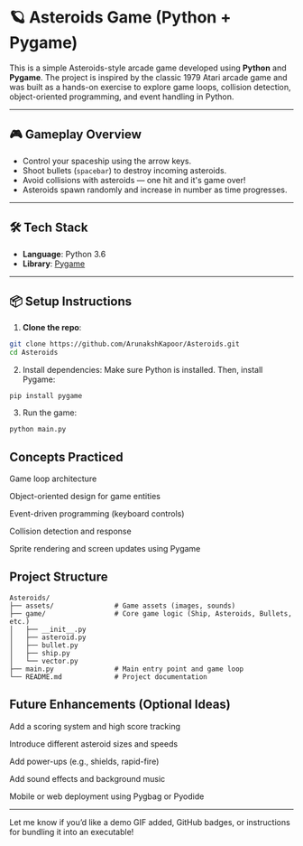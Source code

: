 # 🪐 Asteroids Game (Python + Pygame)

This is a simple Asteroids-style arcade game developed using **Python** and **Pygame**. The project is inspired by the classic 1979 Atari arcade game and was built as a hands-on exercise to explore game loops, collision detection, object-oriented programming, and event handling in Python.

---

## 🎮 Gameplay Overview

- Control your spaceship using the arrow keys.
- Shoot bullets (`spacebar`) to destroy incoming asteroids.
- Avoid collisions with asteroids — one hit and it's game over!
- Asteroids spawn randomly and increase in number as time progresses.

---

## 🛠️ Tech Stack

- **Language**: Python 3.6
- **Library**: [Pygame](https://www.pygame.org/)

---

## 📦 Setup Instructions

1. **Clone the repo**:
```bash
git clone https://github.com/ArunakshKapoor/Asteroids.git
cd Asteroids
```
2. Install dependencies:
Make sure Python is installed. Then, install Pygame:
```
pip install pygame
```
3. Run the game:
```
python main.py
```

## Concepts Practiced
Game loop architecture

Object-oriented design for game entities

Event-driven programming (keyboard controls)

Collision detection and response

Sprite rendering and screen updates using Pygame

## Project Structure
```
Asteroids/
├── assets/               # Game assets (images, sounds)
├── game/                 # Core game logic (Ship, Asteroids, Bullets, etc.)
│   ├── __init__.py
│   ├── asteroid.py
│   ├── bullet.py
│   ├── ship.py
│   └── vector.py
├── main.py               # Main entry point and game loop
└── README.md             # Project documentation
```

## Future Enhancements (Optional Ideas)
Add a scoring system and high score tracking

Introduce different asteroid sizes and speeds

Add power-ups (e.g., shields, rapid-fire)

Add sound effects and background music

Mobile or web deployment using Pygbag or Pyodide


---

Let me know if you’d like a demo GIF added, GitHub badges, or instructions for bundling it into an executable!
